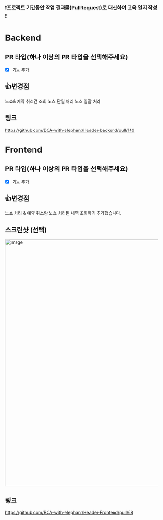 ### ❗프로젝트 기간동안 작업 결과물(PullRequest)로 대신하여 교육 일지 작성 ❗

# Backend

## PR 타입(하나 이상의 PR 타입을 선택해주세요)

- [x] 기능 추가 <br>

## 👍변경점

노쇼& 예약 취소건 조회
노쇼 단일 처리
노쇼 일괄 처리


## 링크
https://github.com/BOA-with-elephant/Header-backend/pull/149


# Frontend

## PR 타입(하나 이상의 PR 타입을 선택해주세요)

- [x] 기능 추가 <br>

## 👍변경점

노쇼 처리 & 예약 취소랑 노쇼 처리된 내역 조회하기 추가했습니다.
 
## 스크린샷 (선택)

<img width="1592" height="812" alt="image" src="https://github.com/user-attachments/assets/4ffdf401-541d-41c1-b8ac-37d6009d584c" />
 
## 링크
https://github.com/BOA-with-elephant/Header-Frontend/pull/68